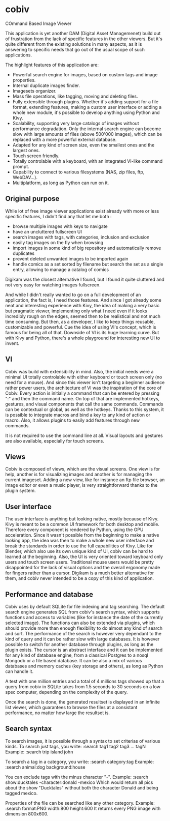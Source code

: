 # cobiv
COmmand Based Image Viewer

This application is yet another DAM (Digital Asset Managemenet) build out of frustration from the lack of specific features in the other viewers. But it's quite different from the existing solutions in many aspects, as it is answering to specific needs that go out of the usual scope of such applications.

The highlight features of this application are:
* Powerful search engine for images, based on custom tags and image properties.
* Internal duplicate images finder.
* Imagesets organizer.
* Mass file operations, like tagging, moving and deleting files.
* Fully extensible through plugins. Whether it's adding support for a file format, extending features, making a custom user interface or adding a whole new module, it's possible to develop anything using Python and Kivy.
* Scalability, supporting very large catalogs of images without performance degradation. Only the internal search engine can become slow with large amounts of files (above 500'000 images), which can be replaced with a more powerful external database.
* Adapted for any kind of screen size, even the smallest ones and the largest ones.
* Touch screen friendly.
* Totally controlable with a keyboard, with an integrated VI-like command prompt.
* Capability to connect to various filesystems (NAS, zip files, ftp, WebDAV...).
* Multiplatform, as long as Python can run on it.

## Original purpose
While lot of free image viewer applications exist already with more or less specific features, I didn't find any that let me both :
* browse multiple images with keys to navigate
* have an uncluttered fullscreen UI
* search images with tags, with categories, inclusion and exclusion
* easily tag images on the fly when browsing
* import images in some kind of big repository and automatically remove duplicates
* prevent deleted unwanted images to be imported again
* handle comics as a set sorted by filename but search the set as a single entry, allowing to manage a catalog of comics

Digikam was the closest alternative I found, but I found it quite cluttered and not very easy for watching images fullscreen.

And while I didn't really wanted to go on a full development of an application, the fact is, I need those features. And since I got already some neat and interesting experience with Kivy, the idea of making a very basic but pragmatic viewer, implementing only what I need even if it looks incredibly rough on the edges, seemed then to be realistical and not much time consuming. But then, as a developer, I like to keep things reusable, customizable and powerful. Cue the idea of using VI's concept, which is famous for being all of that. Downside of VI is its huge learning curve. But with Kivy and Python, there's a whole playground for interesting new UI to invent.


## VI
Cobiv was build with extensibility in mind. Also, the initial needs were a minimal UI totally controlable with either keyboard or touch screen only (no need for a mouse). And since this viewer isn't targeting a beginner audience rather power users, the architecture of VI was the inspiration of the core of Cobiv. Every action is initially a command that can be entered by pressing ":" and then the command name. On top of that are implemented hotkeys, gestures, and visual components that call the same commands. Commands can be contextual or global, as well as the hotkeys.
Thanks to this system, it is possible to integrate macros and bind a key to any kind of action or macro. Also, it allows plugins to easily add features through new commands.

It is not required to use the command line at all. Visual layouts and gestures are also available, especially for touch screens. 

## Views
Cobiv is composed of views, which are the visual screens. One view is for help, another is for visualizing images and another is for managing the current imageset. Adding a new view, like for instance an ftp file browser, an image editor or even a music player, is very straightforward thanks to the plugin system.

## User interface
The user interface is anything but looking native, mostly because of Kivy. Kivy is meant to be a common UI framework for both desktop and mobile. Therefore every component is rendered by Python, using the GPU acceleration. Since it wasn't possible from the beginning to make a native looking app, the idea was then to make a whole new user interface and break the standards in order to use the full capabilities of Kivy.
Like for Blender, which also use its own unique kind of UI, cobiv can be hard to learned at the beginning. Also, the UI is very oriented toward keyboard only users and touch screen users. Traditional mouse users would be pretty disappointed for the lack of visual options and the overall ergonomy made for fingers rather than a cursor. Digikam is a much better alternative for them, and cobiv never intended to be a copy of this kind of application.

## Performance and database
Cobiv uses by default SQLite for file indexing and tag searching. The default search engine generates SQL from cobiv's search syntax, which supports functions and access to variables (like for instance the date of the currently selected image). The functions can also be extended via plugins, which should provide more than enough flexibility to do almost any kind of search and sort. The performance of the search is however very dependant to the kind of query and it can be rather slow with large databases. It is however possible to switch for another database through plugins, as long as the plugin exists. The cursor is an abstract interface and it can be implemented for any kind of database engine, from a classical Postgres to a nosql Mongodb or a file based database. It can be also a mix of various databases and memory caches (key storage and others), as long as Python can handle it.

A test with one million entries and a total of 4 millions tags showed up that a query from cobiv in SQLite takes from 1.5 seconds to 30 seconds on a low spec computer, depending on the complexity of the query.

Once the search is done, the generated resultset is displayed in an infinite list viewer, which guarantees to browse the files at a consistant performance, no matter how large the resultset is.

## Search syntax
To search images, it is possible through a syntax to set criterias of various kinds.
To search just tags, you write:
:search tag1 tag2 tag3 ... tagN
Example:
:search trip island john

To search a tag in a category, you write:
:search category:tag
Example:
:search animal:dog background:house

You can exclude tags with the minus character "-". Example:
:search show:ducktales -character:donald -mexico
Which would return all pics about the show "Ducktales" without both the character Donald and being tagged mexico. 

Properties of the file can be searched like any other category. Example:
:search format:PNG width:800 height:600
It returns every PNG image with dimension 800x600.

